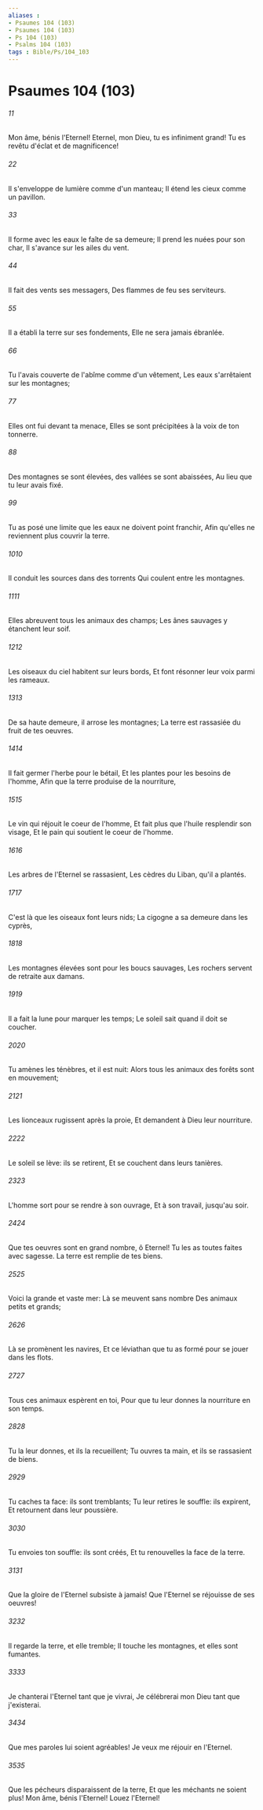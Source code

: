 ```yaml
---
aliases : 
- Psaumes 104 (103)
- Psaumes 104 (103)
- Ps 104 (103)
- Psalms 104 (103)
tags : Bible/Ps/104_103
---
```


# Psaumes 104 (103)

###### 11
Mon âme, bénis l'Eternel! Eternel, mon Dieu, tu es infiniment grand! Tu es revêtu d'éclat et de magnificence!
###### 22
Il s'enveloppe de lumière comme d'un manteau; Il étend les cieux comme un pavillon.
###### 33
Il forme avec les eaux le faîte de sa demeure; Il prend les nuées pour son char, Il s'avance sur les ailes du vent.
###### 44
Il fait des vents ses messagers, Des flammes de feu ses serviteurs.
###### 55
Il a établi la terre sur ses fondements, Elle ne sera jamais ébranlée.
###### 66
Tu l'avais couverte de l'abîme comme d'un vêtement, Les eaux s'arrêtaient sur les montagnes;
###### 77
Elles ont fui devant ta menace, Elles se sont précipitées à la voix de ton tonnerre.
###### 88
Des montagnes se sont élevées, des vallées se sont abaissées, Au lieu que tu leur avais fixé.
###### 99
Tu as posé une limite que les eaux ne doivent point franchir, Afin qu'elles ne reviennent plus couvrir la terre.
###### 1010
Il conduit les sources dans des torrents Qui coulent entre les montagnes.
###### 1111
Elles abreuvent tous les animaux des champs; Les ânes sauvages y étanchent leur soif.
###### 1212
Les oiseaux du ciel habitent sur leurs bords, Et font résonner leur voix parmi les rameaux.
###### 1313
De sa haute demeure, il arrose les montagnes; La terre est rassasiée du fruit de tes oeuvres.
###### 1414
Il fait germer l'herbe pour le bétail, Et les plantes pour les besoins de l'homme, Afin que la terre produise de la nourriture,
###### 1515
Le vin qui réjouit le coeur de l'homme, Et fait plus que l'huile resplendir son visage, Et le pain qui soutient le coeur de l'homme.
###### 1616
Les arbres de l'Eternel se rassasient, Les cèdres du Liban, qu'il a plantés.
###### 1717
C'est là que les oiseaux font leurs nids; La cigogne a sa demeure dans les cyprès,
###### 1818
Les montagnes élevées sont pour les boucs sauvages, Les rochers servent de retraite aux damans.
###### 1919
Il a fait la lune pour marquer les temps; Le soleil sait quand il doit se coucher.
###### 2020
Tu amènes les ténèbres, et il est nuit: Alors tous les animaux des forêts sont en mouvement;
###### 2121
Les lionceaux rugissent après la proie, Et demandent à Dieu leur nourriture.
###### 2222
Le soleil se lève: ils se retirent, Et se couchent dans leurs tanières.
###### 2323
L'homme sort pour se rendre à son ouvrage, Et à son travail, jusqu'au soir.
###### 2424
Que tes oeuvres sont en grand nombre, ô Eternel! Tu les as toutes faites avec sagesse. La terre est remplie de tes biens.
###### 2525
Voici la grande et vaste mer: Là se meuvent sans nombre Des animaux petits et grands;
###### 2626
Là se promènent les navires, Et ce léviathan que tu as formé pour se jouer dans les flots.
###### 2727
Tous ces animaux espèrent en toi, Pour que tu leur donnes la nourriture en son temps.
###### 2828
Tu la leur donnes, et ils la recueillent; Tu ouvres ta main, et ils se rassasient de biens.
###### 2929
Tu caches ta face: ils sont tremblants; Tu leur retires le souffle: ils expirent, Et retournent dans leur poussière.
###### 3030
Tu envoies ton souffle: ils sont créés, Et tu renouvelles la face de la terre.
###### 3131
Que la gloire de l'Eternel subsiste à jamais! Que l'Eternel se réjouisse de ses oeuvres!
###### 3232
Il regarde la terre, et elle tremble; Il touche les montagnes, et elles sont fumantes.
###### 3333
Je chanterai l'Eternel tant que je vivrai, Je célébrerai mon Dieu tant que j'existerai.
###### 3434
Que mes paroles lui soient agréables! Je veux me réjouir en l'Eternel.
###### 3535
Que les pécheurs disparaissent de la terre, Et que les méchants ne soient plus! Mon âme, bénis l'Eternel! Louez l'Eternel!
